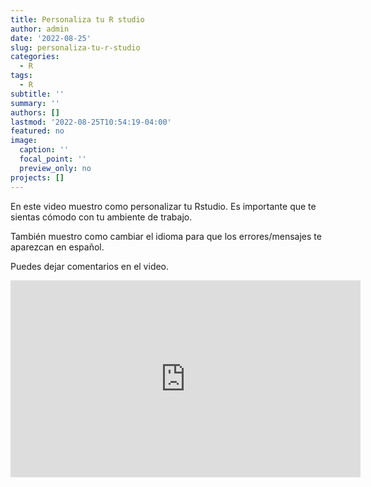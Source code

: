 ```yaml
---
title: Personaliza tu R studio
author: admin
date: '2022-08-25'
slug: personaliza-tu-r-studio
categories:
  - R
tags:
  - R
subtitle: ''
summary: ''
authors: []
lastmod: '2022-08-25T10:54:19-04:00'
featured: no
image:
  caption: ''
  focal_point: ''
  preview_only: no
projects: []
---
```


En este video muestro como personalizar tu Rstudio. Es importante que te sientas cómodo con tu ambiente de trabajo. 

También muestro como cambiar el idioma para que los errores/mensajes te aparezcan en español. 

Puedes dejar comentarios en el video. 

<iframe width="560" height="315" src="https://www.youtube.com/embed/qREzhgrsryU" title="YouTube video player" frameborder="0" allow="accelerometer; autoplay; clipboard-write; encrypted-media; gyroscope; picture-in-picture" allowfullscreen></iframe>

